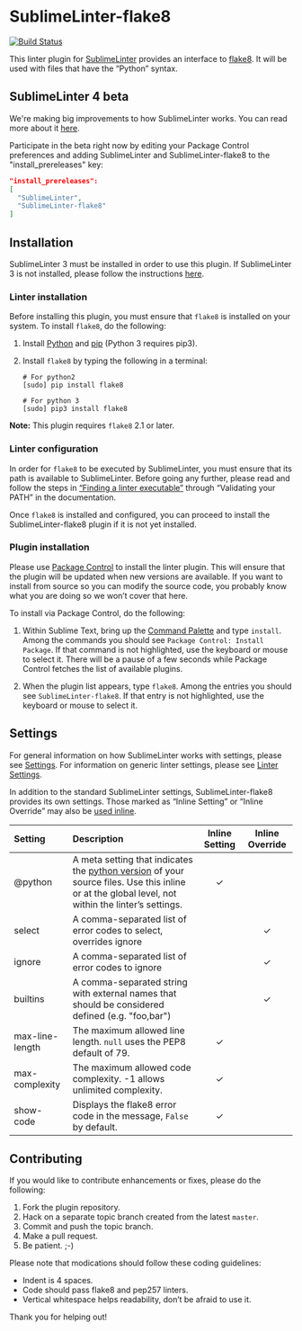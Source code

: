 SublimeLinter-flake8
=========================

[![Build Status](https://travis-ci.org/SublimeLinter/SublimeLinter-flake8.svg?branch=master)](https://travis-ci.org/SublimeLinter/SublimeLinter-flake8)

This linter plugin for [SublimeLinter](http://sublimelinter.readthedocs.org) provides an interface to [flake8](http://flake8.readthedocs.org/en/latest/). It will be used with files that have the “Python” syntax.

## SublimeLinter 4 beta

We're making big improvements to how SublimeLinter works. You can read more about it [here](https://github.com/SublimeLinter/SublimeLinter3/blob/next/messages/4.0.0-rc.1.txt).

Participate in the beta right now by editing your Package Control preferences and adding SublimeLinter and SublimeLinter-flake8 to the "install_prereleases" key:  
```json
"install_prereleases":
[
  "SublimeLinter",
  "SublimeLinter-flake8"
]
```


## Installation
SublimeLinter 3 must be installed in order to use this plugin. If SublimeLinter 3 is not installed, please follow the instructions [here](http://sublimelinter.readthedocs.org/en/latest/installation.html).

### Linter installation
Before installing this plugin, you must ensure that `flake8` is installed on your system. To install `flake8`, do the following:

1. Install [Python](http://python.org) and [pip](http://www.pip-installer.org/en/latest/installing.html) (Python 3 requires pip3).

1. Install `flake8` by typing the following in a terminal:
   ```
   # For python2
   [sudo] pip install flake8

   # For python 3
   [sudo] pip3 install flake8
   ```

**Note:** This plugin requires `flake8` 2.1 or later.

### Linter configuration
In order for `flake8` to be executed by SublimeLinter, you must ensure that its path is available to SublimeLinter. Before going any further, please read and follow the steps in [“Finding a linter executable”](http://sublimelinter.readthedocs.org/en/latest/troubleshooting.html#finding-a-linter-executable) through “Validating your PATH” in the documentation.

Once `flake8` is installed and configured, you can proceed to install the SublimeLinter-flake8 plugin if it is not yet installed.

### Plugin installation
Please use [Package Control](https://sublime.wbond.net/installation) to install the linter plugin. This will ensure that the plugin will be updated when new versions are available. If you want to install from source so you can modify the source code, you probably know what you are doing so we won’t cover that here.

To install via Package Control, do the following:

1. Within Sublime Text, bring up the [Command Palette](http://docs.sublimetext.info/en/sublime-text-3/extensibility/command_palette.html) and type `install`. Among the commands you should see `Package Control: Install Package`. If that command is not highlighted, use the keyboard or mouse to select it. There will be a pause of a few seconds while Package Control fetches the list of available plugins.

1. When the plugin list appears, type `flake8`. Among the entries you should see `SublimeLinter-flake8`. If that entry is not highlighted, use the keyboard or mouse to select it.

## Settings
For general information on how SublimeLinter works with settings, please see [Settings](http://sublimelinter.readthedocs.org/en/latest/settings.html). For information on generic linter settings, please see [Linter Settings](http://sublimelinter.readthedocs.org/en/latest/linter_settings.html).

In addition to the standard SublimeLinter settings, SublimeLinter-flake8 provides its own settings. Those marked as “Inline Setting” or “Inline Override” may also be [used inline](http://sublimelinter.readthedocs.org/en/latest/settings.html#inline-settings).

|Setting|Description|Inline Setting|Inline Override|
|:------|:----------|:------------:|:-------------:|
|@python|A meta setting that indicates the [python version](http://sublimelinter.readthedocs.org/en/latest/meta_settings.html#python) of your source files. Use this inline or at the global level, not within the linter’s settings.|&#10003;| |
|select|A comma-separated list of error codes to select, overrides ignore| |&#10003;|
|ignore|A comma-separated list of error codes to ignore| |&#10003;|
|builtins|A comma-separated string with external names that should be considered defined (e.g. "foo,bar")| |&#10003;|
|max-line-length|The maximum allowed line length. `null` uses the PEP8 default of 79.|&#10003;| |
|max-complexity|The maximum allowed code complexity. -1 allows unlimited complexity.|&#10003;| |
|show-code|Displays the flake8 error code in the message, `False` by default.|&#10003;| |

## Contributing
If you would like to contribute enhancements or fixes, please do the following:

1. Fork the plugin repository.
1. Hack on a separate topic branch created from the latest `master`.
1. Commit and push the topic branch.
1. Make a pull request.
1. Be patient.  ;-)

Please note that modications should follow these coding guidelines:

- Indent is 4 spaces.
- Code should pass flake8 and pep257 linters.
- Vertical whitespace helps readability, don’t be afraid to use it.

Thank you for helping out!
